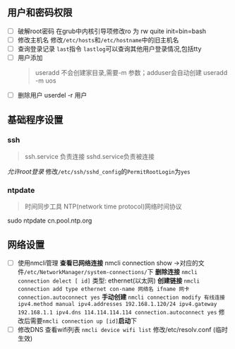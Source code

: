 ## 用户和密码权限
- [ ] 破解root密码
	在grub中内核引导项修改ro 为 rw quite init=bin=bash
- [ ] 修改主机名
	修改`/etc/hosts`和`/etc/hostname`中的旧主机名 
- [ ] 查询登录记录 `last`指令  `lastlog`可以查询其他用户登录情况,包括tty
- [ ] 用户添加
	>useradd 不会创建家目录,需要-m 参数；adduser会自动创建
	useradd -m uos
- [ ] 删除用户
	userdel -r 用户 

## 基础程序设置
### ssh
>ssh.service 负责连接 sshd.service负责被连接

*允许root登录*
修改`/etc/ssh/sshd_config`的`PermitRootLogin`为`yes` 

### ntpdate
>时间同步工具 NTP(network time protocol)网络时间协议

sudo ntpdate cn.pool.ntp.org

## 网络设置
- [ ] 使用nmcli管理
	**查看已网络连接** nmcli connection show ->对应的文件`/etc/NetworkManager/system-connections/`下
	**删除连接** `nmcli connection delect [ id]`
类型: ethernet(以太网)
	**创建链接** `nmcli connection add type ethernet con-name 网络名 ifname 网卡 connection.autoconnect yes`
	**手动创建** `nmcli connection modify 有线连接 ipv4.method manual ipv4.addresses 192.168.1.120/24 ipv4.gateway 192.168.1.1 ipv4.dns 114.114.114.114 connection.autoconnect yes`
	修改后需要`nmcli connection up [id]`**启动**下
- [ ] 修改DNS
	查看wifi列表 `nmcli device wifi list`
	修改/etc/resolv.conf (临时生效)

